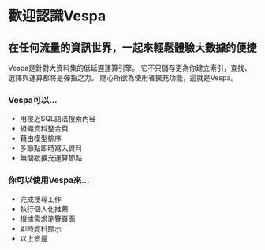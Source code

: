 # 歡迎認識Vespa

## 在任何流量的資訊世界，一起來輕鬆體驗大數據的便捷
Vespa是針對大資料集的低延遲運算引擎。
它不只儲存更為你建立索引，查找、選擇與運算都將是彈指之力。
隨心所欲為使用者擴充功能，這就是Vespa。

### Vespa可以...
- 用接近SQL語法搜索內容
- 組織資料整合頁
- 藉由模型排序
- 多節點即時寫入資料
- 無間歇擴充運算節點

### 你可以使用Vespa來...
- 完成搜尋工作
- 執行個人化推薦
- 根據需求瀏覽頁面
- 即時資料顯示
- 以上皆是
